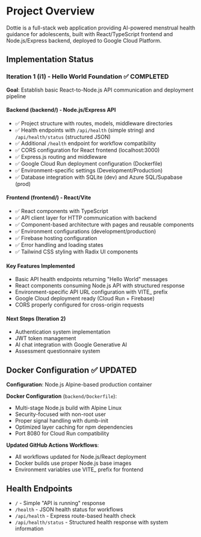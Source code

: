 # Project Overview

Dottie is a full-stack web application providing AI-powered menstrual health guidance for adolescents, built with React/TypeScript frontend and Node.js/Express backend, deployed to Google Cloud Platform.

## Implementation Status

### Iteration 1 (i1) - Hello World Foundation ✅ COMPLETED
**Goal**: Establish basic React-to-Node.js API communication and deployment pipeline

#### Backend (backend/) - Node.js/Express API
- ✅ Project structure with routes, models, middleware directories
- ✅ Health endpoints with `/api/health` (simple string) and `/api/health/status` (structured JSON)
- ✅ Additional `/health` endpoint for workflow compatibility
- ✅ CORS configuration for React frontend (localhost:3000)
- ✅ Express.js routing and middleware
- ✅ Google Cloud Run deployment configuration (Dockerfile)
- ✅ Environment-specific settings (Development/Production)
- ✅ Database integration with SQLite (dev) and Azure SQL/Supabase (prod)

#### Frontend (frontend/) - React/Vite
- ✅ React components with TypeScript
- ✅ API client layer for HTTP communication with backend
- ✅ Component-based architecture with pages and reusable components
- ✅ Environment configurations (development/production)
- ✅ Firebase hosting configuration
- ✅ Error handling and loading states
- ✅ Tailwind CSS styling with Radix UI components

#### Key Features Implemented
- Basic API health endpoints returning "Hello World" messages
- React components consuming Node.js API with structured response
- Environment-specific API URL configuration with VITE_ prefix
- Google Cloud deployment ready (Cloud Run + Firebase)
- CORS properly configured for cross-origin requests

#### Next Steps (Iteration 2)
- Authentication system implementation
- JWT token management
- AI chat integration with Google Generative AI
- Assessment questionnaire system

## Docker Configuration ✅ UPDATED
**Configuration**: Node.js Alpine-based production container

**Docker Configuration** (`backend/Dockerfile`):
- Multi-stage Node.js build with Alpine Linux
- Security-focused with non-root user
- Proper signal handling with dumb-init
- Optimized layer caching for npm dependencies
- Port 8080 for Cloud Run compatibility

**Updated GitHub Actions Workflows**:
- All workflows updated for Node.js/React deployment
- Docker builds use proper Node.js base images
- Environment variables use VITE_ prefix for frontend

## Health Endpoints
- `/` - Simple "API is running" response
- `/health` - JSON health status for workflows
- `/api/health` - Express route-based health check
- `/api/health/status` - Structured health response with system information